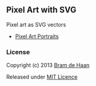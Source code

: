 ## Pixel Art with SVG

Pixel art as SVG vectors


* [Pixel Art Portraits](http://atelierbram.github.io/svg-pixel-art/portraits/)

### License

Copyright (c) 2013 [Bram de Haan](http://atelierbramdehaan.nl/)

Released under [MIT Licence](http://atelierbram.mit-license.org)

